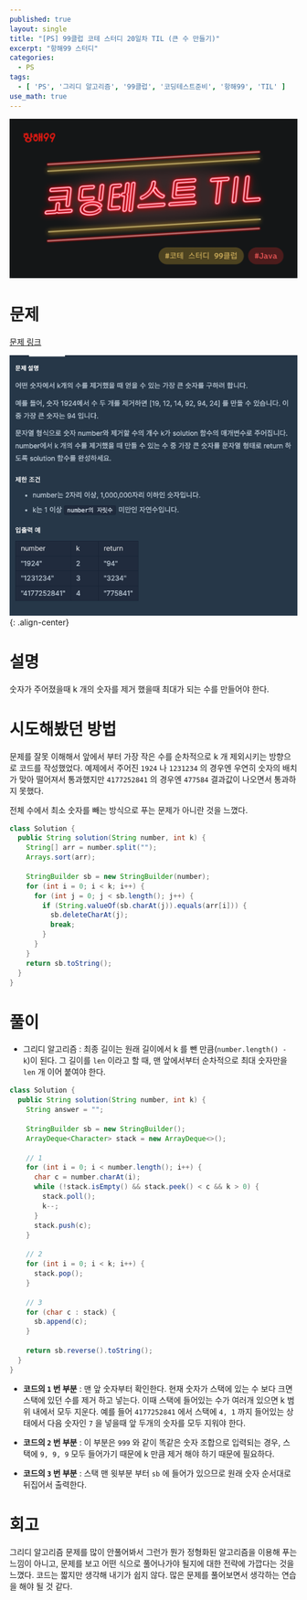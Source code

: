 ```yaml
---
published: true
layout: single
title: "[PS] 99클럽 코테 스터디 20일차 TIL (큰 수 만들기)"
excerpt: "항해99 스터디"
categories:
  - PS
tags:
  - [ 'PS', '그리디 알고리즘', '99클럽', '코딩테스트준비', '항해99', 'TIL' ]
use_math: true
---
```



![img_3.png](https://github.com/zhtmr/static-files-for-posting/blob/main/static-files-for-posting/20240722/99club_TIL_thumbnail/%EA%B8%B0%EB%B3%B8%ED%98%951_java.png?raw=true)


# 문제
[문제 링크](https://school.programmers.co.kr/learn/courses/30/lessons/42883)

![img_3.png](https://github.com/zhtmr/static-files-for-posting/blob/main/static-files-for-posting/20240810/ex.png?raw=true){: .align-center}


# 설명
숫자가 주어졌을때 k 개의 숫자를 제거 했을때 최대가 되는 수를 만들어야 한다. 

# 시도해봤던 방법
문제를 잘못 이해해서 앞에서 부터 가장 작은 수를 순차적으로 k 개 제외시키는 방향으로 코드를 작성했었다.
예제에서 주어진 `1924` 나 `1231234` 의 경우엔 우연히 숫자의 배치가 맞아 떨어져서 통과했지만 `4177252841` 의 경우엔 `477584` 결과값이 나오면서 통과하지 못했다.

전체 수에서 최소 숫자를 빼는 방식으로 푸는 문제가 아니란 것을 느꼈다.
```java
class Solution {
  public String solution(String number, int k) {
    String[] arr = number.split("");
    Arrays.sort(arr);

    StringBuilder sb = new StringBuilder(number);
    for (int i = 0; i < k; i++) {
      for (int j = 0; j < sb.length(); j++) {
        if (String.valueOf(sb.charAt(j)).equals(arr[i])) {
          sb.deleteCharAt(j);
          break;
        }
      }
    }
    return sb.toString();
  }
}
```
# 풀이
- 그리디 알고리즘 : 최종 길이는 원래 길이에서 k 를 뺀 만큼(`number.length() - k`)이 된다. 
그 길이를 `len` 이라고 할 때, 맨 앞에서부터 순차적으로 최대 숫자만을 `len` 개 이어 붙여야 한다. 


```java
class Solution {
  public String solution(String number, int k) {
    String answer = "";

    StringBuilder sb = new StringBuilder();
    ArrayDeque<Character> stack = new ArrayDeque<>();

    // 1
    for (int i = 0; i < number.length(); i++) {
      char c = number.charAt(i);
      while (!stack.isEmpty() && stack.peek() < c && k > 0) {
        stack.poll();
        k--;
      }
      stack.push(c);
    }

    // 2
    for (int i = 0; i < k; i++) {
      stack.pop();
    }

    // 3
    for (char c : stack) {
      sb.append(c);
    }

    return sb.reverse().toString();
  }
}
```
- **코드의 `1` 번 부분** : 맨 앞 숫자부터 확인한다. 현재 숫자가 스택에 있는 수 보다 크면 스택에 있던 수를 제거 하고 넣는다. 
이때 스택에 들어있는 수가 여러개 있으면 k 범위 내에서 모두 지운다. 
예를 들어 `4177252841` 에서 스택에 `4, 1` 까지 들어있는 상태에서 다음 숫자인 `7` 을 넣을때 앞 두개의 숫자를 모두 지워야 한다.

- **코드의 `2` 번 부분** : 이 부분은 `999` 와 같이 똑같은 숫자 조합으로 입력되는 경우, 스택에 `9, 9, 9` 모두 들어가기 때문에 k 만큼 제거 해야 하기 때문에 필요하다.
- **코드의 `3` 번 부분** : 스택 맨 윗부분 부터 `sb` 에 들어가 있으므로 원래 숫자 순서대로 뒤집어서 출력한다. 

# 회고
그리디 알고리즘 문제를 많이 안풀어봐서 그런가 뭔가 정형화된 알고리즘을 이용해 푸는 느낌이 아니고, 
문제를 보고 어떤 식으로 풀어나가야 될지에 대한 전략에 가깝다는 것을 느꼈다. 코드는 짧지만 생각해 내기가 쉽지 않다. 많은 문제를 풀어보면서 생각하는 연습을 해야 될 것 같다.

